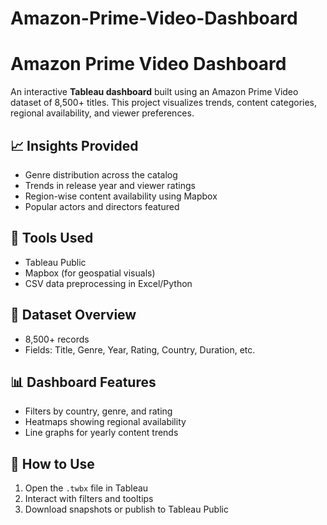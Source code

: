 # Amazon-Prime-Video-Dashboard

# Amazon Prime Video Dashboard

An interactive **Tableau dashboard** built using an Amazon Prime Video dataset of 8,500+ titles. This project visualizes trends, content categories, regional availability, and viewer preferences.

## 📈 Insights Provided
- Genre distribution across the catalog
- Trends in release year and viewer ratings
- Region-wise content availability using Mapbox
- Popular actors and directors featured

## 🧰 Tools Used
- Tableau Public
- Mapbox (for geospatial visuals)
- CSV data preprocessing in Excel/Python

## 📂 Dataset Overview
- 8,500+ records
- Fields: Title, Genre, Year, Rating, Country, Duration, etc.

## 📊 Dashboard Features
- Filters by country, genre, and rating
- Heatmaps showing regional availability
- Line graphs for yearly content trends

## 📎 How to Use
1. Open the `.twbx` file in Tableau
2. Interact with filters and tooltips
3. Download snapshots or publish to Tableau Public


